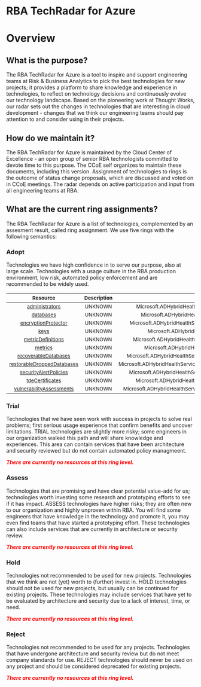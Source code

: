 
RBA TechRadar for Azure
=======================

# Overview

## What is the purpose?


The RBA TechRadar for Azure is a tool to inspire and support engineering teams at Risk & Business Analytics to pick the best technologies for new projects; it provides a platform to share knowledge and experience in technologies, to reflect on technology decisions and continuously evolve our technology landscape.  Based on the pioneering work at Thought Works, our radar sets out the changes in technologies that are interesting in cloud development - changes that we think our engineering teams should pay attention to and consider using in their projects.
## How do we maintain it?


The RBA TechRadar for Azure is maintained by the Cloud Center of Excellence - an open group of senior RBA technologists committed to devote time to this purpose.  The CCoE self organizes to maintain these documents, including this version.  Assignment of technologies to rings is the outcome of status change proposals, which are discussed and voted on in CCoE meetings.  The radar depends on active participation and input from all engineering teams at RBA.
## What are the current ring assignments?


The RBA TechRadar for Azure is a list of technologies, complemented by an assesment result, called ring assignment.  We use five rings with the following semantics:
### Adopt


Technologies we have high confidence in to serve our purpose, also at large scale.  Technologies with a usage culture in the RBA production environment, low risk, automated policy enforcement and are recommended to be widely used.  

|<sub>Resource</sub>|<sub>Description</sub>|<sub>Path</sub>|<sub>Status</sub>|
| :---: | :---: | :---: | :---: |
|<sub>[administrators](https://github.com/openrba/python-azure-techradar/tree/master/Microsoft.ADHybridHealthService/managedInstances/administrators)</sub>|<sub>UNKNOWN</sub>|<sub>Microsoft.ADHybridHealthService/managedInstances/administrators</sub>|<sub>ADOPT</sub>|
|<sub>[databases](https://github.com/openrba/python-azure-techradar/tree/master/Microsoft.ADHybridHealthService/managedInstances/databases)</sub>|<sub>UNKNOWN</sub>|<sub>Microsoft.ADHybridHealthService/managedInstances/databases</sub>|<sub>ADOPT</sub>|
|<sub>[encryptionProtector](https://github.com/openrba/python-azure-techradar/tree/master/Microsoft.ADHybridHealthService/managedInstances/encryptionProtector)</sub>|<sub>UNKNOWN</sub>|<sub>Microsoft.ADHybridHealthService/managedInstances/encryptionProtector</sub>|<sub>ADOPT</sub>|
|<sub>[keys](https://github.com/openrba/python-azure-techradar/tree/master/Microsoft.ADHybridHealthService/managedInstances/keys)</sub>|<sub>UNKNOWN</sub>|<sub>Microsoft.ADHybridHealthService/managedInstances/keys</sub>|<sub>ADOPT</sub>|
|<sub>[metricDefinitions](https://github.com/openrba/python-azure-techradar/tree/master/Microsoft.ADHybridHealthService/managedInstances/metricDefinitions)</sub>|<sub>UNKNOWN</sub>|<sub>Microsoft.ADHybridHealthService/managedInstances/metricDefinitions</sub>|<sub>ADOPT</sub>|
|<sub>[metrics](https://github.com/openrba/python-azure-techradar/tree/master/Microsoft.ADHybridHealthService/managedInstances/metrics)</sub>|<sub>UNKNOWN</sub>|<sub>Microsoft.ADHybridHealthService/managedInstances/metrics</sub>|<sub>ADOPT</sub>|
|<sub>[recoverableDatabases](https://github.com/openrba/python-azure-techradar/tree/master/Microsoft.ADHybridHealthService/managedInstances/recoverableDatabases)</sub>|<sub>UNKNOWN</sub>|<sub>Microsoft.ADHybridHealthService/managedInstances/recoverableDatabases</sub>|<sub>ADOPT</sub>|
|<sub>[restorableDroppedDatabases](https://github.com/openrba/python-azure-techradar/tree/master/Microsoft.ADHybridHealthService/managedInstances/restorableDroppedDatabases)</sub>|<sub>UNKNOWN</sub>|<sub>Microsoft.ADHybridHealthService/managedInstances/restorableDroppedDatabases</sub>|<sub>ADOPT</sub>|
|<sub>[securityAlertPolicies](https://github.com/openrba/python-azure-techradar/tree/master/Microsoft.ADHybridHealthService/managedInstances/securityAlertPolicies)</sub>|<sub>UNKNOWN</sub>|<sub>Microsoft.ADHybridHealthService/managedInstances/securityAlertPolicies</sub>|<sub>ADOPT</sub>|
|<sub>[tdeCertificates](https://github.com/openrba/python-azure-techradar/tree/master/Microsoft.ADHybridHealthService/managedInstances/tdeCertificates)</sub>|<sub>UNKNOWN</sub>|<sub>Microsoft.ADHybridHealthService/managedInstances/tdeCertificates</sub>|<sub>ADOPT</sub>|
|<sub>[vulnerabilityAssessments](https://github.com/openrba/python-azure-techradar/tree/master/Microsoft.ADHybridHealthService/managedInstances/vulnerabilityAssessments)</sub>|<sub>UNKNOWN</sub>|<sub>Microsoft.ADHybridHealthService/managedInstances/vulnerabilityAssessments</sub>|<sub>ADOPT</sub>|

### Trial


Technologies that we have seen work with success in projects to solve real problems;  first serious usage experience that confirm benefits and uncover limitations.  TRIAL technologies are slightly more risky; some engineers in our organization walked this path and will share knowledge and experiences.  This area can contain services that have been architecture and security reviewed but do not contain automated policy managmeent.  
  
***<font color="red"> There are currently no resources at this ring level. </font>***
### Assess


Technologies that are promising and have clear potential value-add for us; technologies worth investing some research and prototyping efforts to see if it has impact.  ASSESS technologies have higher risks;  they are often new to our organization and highly unproven within RBA.  You will find some engineers that have knowledge in the technology and promote it, you may even find teams that have started a prototyping effort.  These technologies can also include services that are currently in architecture or security review.  
  
***<font color="red"> There are currently no resources at this ring level. </font>***
### Hold


Technologies not recommended to be used for new projects. Technologies that we think are not (yet) worth to (further) invest in.  HOLD technologies should not be used for new projects, but usually can be continued for existing projects.  These technologies may include services that have yet to be evaluated by architecture and security due to a lack of interest, time, or need.  
  
***<font color="red"> There are currently no resources at this ring level. </font>***
### Reject


Technologies not recommended to be used for any projects. Technologies that have undergone architecture and security review but do not meet company standards for use.  REJECT technologies should never be used on any project and should be considered deprecated for existing projects.  
  
***<font color="red"> There are currently no resources at this ring level. </font>***